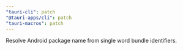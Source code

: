 ```yaml
---
"tauri-cli": patch
"@tauri-apps/cli": patch
"tauri-macros": patch
---
```


Resolve Android package name from single word bundle identifiers.
